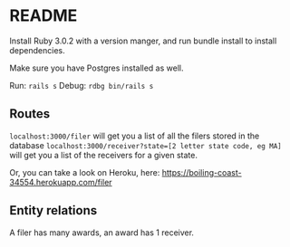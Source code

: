 # README

Install Ruby 3.0.2 with a version manger, and run bundle install to install dependencies.

Make sure you have Postgres installed as well.

Run: `rails s`
Debug: `rdbg bin/rails s`

## Routes

`localhost:3000/filer` will get you a list of all the filers stored in the database
`localhost:3000/receiver?state=[2 letter state code, eg MA]` will get you a list of the receivers for a given state.

Or, you can take a look on Heroku, here:
https://boiling-coast-34554.herokuapp.com/filer

## Entity relations

A filer has many awards, an award has 1 receiver. 

